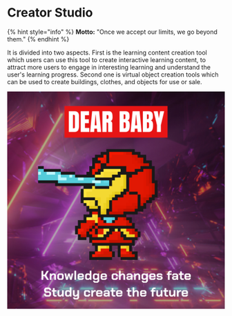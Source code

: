 # Creator Studio

{% hint style="info" %}
**Motto:** "Once we accept our limits, we go beyond them."
{% endhint %}

It is divided into two aspects. First is the learning content creation tool which users can use this tool to create interactive learning content, to attract more users to engage in interesting learning and understand the user's learning progress. Second one is virtual object creation tools which can be used to create buildings, clothes, and objects for use or sale.

![](<../../.gitbook/assets/Instagram post - 7-4.png>)
